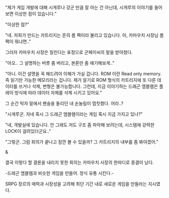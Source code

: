 "제가 게임 개발에 대해 시게루나 강군 만큼 잘 아는 건 아닌데, 시게루의 이야기를 들어보면 이상한 점이 있습니다."

"이상한 점?"

"네. 저희가 만드는 카트리지는 흔히 롬 팩이라 불리고 있습니다. 아, 카마우치 사장님 롬 팩이 뭐냐면.."

그러자 카마우치 사장은 질린다는 표정으로 군페이씨의 말을 받아쳤다.

"아오.. 그 설명하는 버릇 좀 버리고, 본론만 좀 얘기해보게.."

"아니. 이건 설명을 꼭 해드려야 이해가 가실 겁니다. ROM 이란 Read only memory. 즉 읽기만 가능한 메모리라는 겁니다. 제가 알기로 ROM 형식의 카트리지에 또 다른 데이터를 쓰거나 삭제, 변형은 불가능합니다. 그런데, 지금 이야기하는 드래곤 엠블렘은 플레이 방식에 따라 데이터 자체를 삭제 시키고 있어요."

그 순간 탁자 밑에서 펜슬을 돌리던 내 손놀림이 멈칫했다. 어라..? 

"시게루군. 자네 혹시 그 드래곤 엠블렘이라는 게임 혹시 지금 가지고 있나?"

"네, 개발실에 있습니다. 안 그래도 저도 구조 좀 파악해 보려는데, 시스템에 강력한 LOCK이 걸려있더군요.."

"그렇군. 그럼 회의가 끝나고 잠깐 볼 수 있을까? 그 카트리지의 내부를 좀 봐야겠어."

&

결국 이렇다 할 결론을 내리지 못한 회의는 카마우치 사장의 한마디로 종결이 났다.

-드래곤 엠블렘과 비슷한 게임을 만들어. 정식 유통 시킨다.-

SRPG 장르의 매력과 시장성을 고려해 최단 기간 내로 새로운 게임을 만들라는 지시였다.